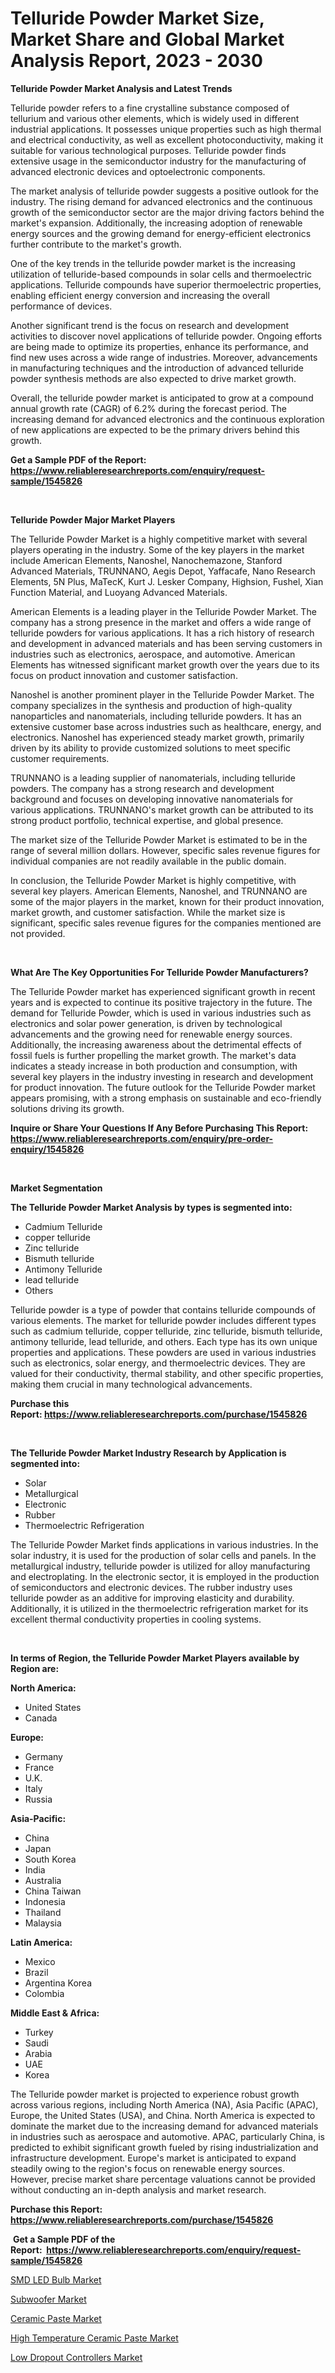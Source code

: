 <p><h1>Telluride Powder Market Size, Market Share and Global Market Analysis Report, 2023 - 2030</h1></p><p><strong>Telluride Powder Market Analysis and Latest Trends</strong></p>
<p><p>Telluride powder refers to a fine crystalline substance composed of tellurium and various other elements, which is widely used in different industrial applications. It possesses unique properties such as high thermal and electrical conductivity, as well as excellent photoconductivity, making it suitable for various technological purposes. Telluride powder finds extensive usage in the semiconductor industry for the manufacturing of advanced electronic devices and optoelectronic components.</p><p>The market analysis of telluride powder suggests a positive outlook for the industry. The rising demand for advanced electronics and the continuous growth of the semiconductor sector are the major driving factors behind the market's expansion. Additionally, the increasing adoption of renewable energy sources and the growing demand for energy-efficient electronics further contribute to the market's growth.</p><p>One of the key trends in the telluride powder market is the increasing utilization of telluride-based compounds in solar cells and thermoelectric applications. Telluride compounds have superior thermoelectric properties, enabling efficient energy conversion and increasing the overall performance of devices.</p><p>Another significant trend is the focus on research and development activities to discover novel applications of telluride powder. Ongoing efforts are being made to optimize its properties, enhance its performance, and find new uses across a wide range of industries. Moreover, advancements in manufacturing techniques and the introduction of advanced telluride powder synthesis methods are also expected to drive market growth.</p><p>Overall, the telluride powder market is anticipated to grow at a compound annual growth rate (CAGR) of 6.2% during the forecast period. The increasing demand for advanced electronics and the continuous exploration of new applications are expected to be the primary drivers behind this growth.</p></p>
<p><strong>Get a Sample PDF of the Report:&nbsp; <a href="https://www.reliableresearchreports.com/enquiry/request-sample/1545826">https://www.reliableresearchreports.com/enquiry/request-sample/1545826</a></strong></p>
<p>&nbsp;</p>
<p><strong>Telluride Powder Major Market Players</strong></p>
<p><p>The Telluride Powder Market is a highly competitive market with several players operating in the industry. Some of the key players in the market include American Elements, Nanoshel, Nanochemazone, Stanford Advanced Materials, TRUNNANO, Aegis Depot, Yaffacafe, Nano Research Elements, 5N Plus, MaTecK, Kurt J. Lesker Company, Highsion, Fushel, Xian Function Material, and Luoyang Advanced Materials.</p><p>American Elements is a leading player in the Telluride Powder Market. The company has a strong presence in the market and offers a wide range of telluride powders for various applications. It has a rich history of research and development in advanced materials and has been serving customers in industries such as electronics, aerospace, and automotive. American Elements has witnessed significant market growth over the years due to its focus on product innovation and customer satisfaction.</p><p>Nanoshel is another prominent player in the Telluride Powder Market. The company specializes in the synthesis and production of high-quality nanoparticles and nanomaterials, including telluride powders. It has an extensive customer base across industries such as healthcare, energy, and electronics. Nanoshel has experienced steady market growth, primarily driven by its ability to provide customized solutions to meet specific customer requirements.</p><p>TRUNNANO is a leading supplier of nanomaterials, including telluride powders. The company has a strong research and development background and focuses on developing innovative nanomaterials for various applications. TRUNNANO's market growth can be attributed to its strong product portfolio, technical expertise, and global presence.</p><p>The market size of the Telluride Powder Market is estimated to be in the range of several million dollars. However, specific sales revenue figures for individual companies are not readily available in the public domain.</p><p>In conclusion, the Telluride Powder Market is highly competitive, with several key players. American Elements, Nanoshel, and TRUNNANO are some of the major players in the market, known for their product innovation, market growth, and customer satisfaction. While the market size is significant, specific sales revenue figures for the companies mentioned are not provided.</p></p>
<p>&nbsp;</p>
<p><strong>What Are The Key Opportunities For Telluride Powder Manufacturers?</strong></p>
<p><p>The Telluride Powder market has experienced significant growth in recent years and is expected to continue its positive trajectory in the future. The demand for Telluride Powder, which is used in various industries such as electronics and solar power generation, is driven by technological advancements and the growing need for renewable energy sources. Additionally, the increasing awareness about the detrimental effects of fossil fuels is further propelling the market growth. The market's data indicates a steady increase in both production and consumption, with several key players in the industry investing in research and development for product innovation. The future outlook for the Telluride Powder market appears promising, with a strong emphasis on sustainable and eco-friendly solutions driving its growth.</p></p>
<p><strong>Inquire or Share Your Questions If Any Before Purchasing This Report: <a href="https://www.reliableresearchreports.com/enquiry/pre-order-enquiry/1545826">https://www.reliableresearchreports.com/enquiry/pre-order-enquiry/1545826</a></strong></p>
<p>&nbsp;</p>
<p><strong>Market Segmentation</strong></p>
<p><strong>The Telluride Powder Market Analysis by types is segmented into:</strong></p>
<p><ul><li>Cadmium Telluride</li><li>copper telluride</li><li>Zinc telluride</li><li>Bismuth telluride</li><li>Antimony Telluride</li><li>lead telluride</li><li>Others</li></ul></p>
<p><p>Telluride powder is a type of powder that contains telluride compounds of various elements. The market for telluride powder includes different types such as cadmium telluride, copper telluride, zinc telluride, bismuth telluride, antimony telluride, lead telluride, and others. Each type has its own unique properties and applications. These powders are used in various industries such as electronics, solar energy, and thermoelectric devices. They are valued for their conductivity, thermal stability, and other specific properties, making them crucial in many technological advancements.</p></p>
<p><strong>Purchase this Report:&nbsp;<a href="https://www.reliableresearchreports.com/purchase/1545826">https://www.reliableresearchreports.com/purchase/1545826</a></strong></p>
<p>&nbsp;</p>
<p><strong>The Telluride Powder Market Industry Research by Application is segmented into:</strong></p>
<p><ul><li>Solar</li><li>Metallurgical</li><li>Electronic</li><li>Rubber</li><li>Thermoelectric Refrigeration</li></ul></p>
<p><p>The Telluride Powder Market finds applications in various industries. In the solar industry, it is used for the production of solar cells and panels. In the metallurgical industry, telluride powder is utilized for alloy manufacturing and electroplating. In the electronic sector, it is employed in the production of semiconductors and electronic devices. The rubber industry uses telluride powder as an additive for improving elasticity and durability. Additionally, it is utilized in the thermoelectric refrigeration market for its excellent thermal conductivity properties in cooling systems.</p></p>
<p>&nbsp;</p>
<p><strong>In terms of Region, the Telluride Powder Market Players available by Region are:</strong></p>
<p>
    <p> <strong> North America: </strong>
        <ul>
            <li>United States</li>
            <li>Canada</li>
        </ul>
        </p> 
    <p> <strong> Europe: </strong>
        <ul>
            <li>Germany</li>
            <li>France</li>
            <li>U.K.</li>
            <li>Italy</li>
            <li>Russia</li>
        </ul>
        </p> 
    <p> <strong> Asia-Pacific: </strong>
        <ul>
            <li>China</li>
            <li>Japan</li>
            <li>South Korea</li>
            <li>India</li>
            <li>Australia</li>
            <li>China Taiwan</li>
            <li>Indonesia</li>
            <li>Thailand</li>
            <li>Malaysia</li>
        </ul>
        </p> 
    <p> <strong> Latin America: </strong>
        <ul>
            <li>Mexico</li>
            <li>Brazil</li>
            <li>Argentina Korea</li>
            <li>Colombia</li>
        </ul>
        </p> 
    <p> <strong> Middle East & Africa: </strong>
        <ul>
            <li>Turkey</li>
            <li>Saudi</li>
            <li>Arabia</li>
            <li>UAE</li>
            <li>Korea</li>
        </ul>
    </p>
    </p>
<p><p>The Telluride powder market is projected to experience robust growth across various regions, including North America (NA), Asia Pacific (APAC), Europe, the United States (USA), and China. North America is expected to dominate the market due to the increasing demand for advanced materials in industries such as aerospace and automotive. APAC, particularly China, is predicted to exhibit significant growth fueled by rising industrialization and infrastructure development. Europe's market is anticipated to expand steadily owing to the region's focus on renewable energy sources. However, precise market share percentage valuations cannot be provided without conducting an in-depth analysis and market research.</p></p>
<p><strong>Purchase this Report: <a href="https://www.reliableresearchreports.com/purchase/1545826">https://www.reliableresearchreports.com/purchase/1545826</a></strong></p>
<p>&nbsp;<strong>Get a Sample PDF of the Report:&nbsp;&nbsp;<a href="https://www.reliableresearchreports.com/enquiry/request-sample/1545826">https://www.reliableresearchreports.com/enquiry/request-sample/1545826</a></strong></p>
<p><strong></strong></p>
<p><p><a href="https://medium.com/@josueherzog/smd-led-bulb-market-competitive-analysis-market-trends-and-forecast-to-2030-1b67b4b4e121">SMD LED Bulb Market</a></p><p><a href="https://medium.com/@janrussell6445/subwoofer-market-trends-and-market-analysis-forecasted-for-period-2023-2030-b52eeb40e3d4">Subwoofer Market</a></p><p><a href="https://github.com/CliffMedina6/Market-Research-Report-List-2/blob/main/ceramic-paste-market.md">Ceramic Paste Market</a></p><p><a href="https://github.com/PeterParrish5/Market-Research-Report-List-2/blob/main/high-temperature-ceramic-paste-market.md">High Temperature Ceramic Paste Market</a></p><p><a href="https://medium.com/@nayelibosco/low-dropout-controllers-market-competitive-analysis-market-trends-and-forecast-to-2030-7412bb963591">Low Dropout Controllers Market</a></p></p>